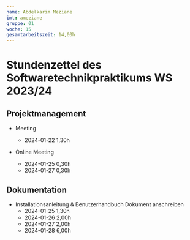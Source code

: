 ```yaml
---
name: Abdelkarim Meziane
imt: ameziane
gruppe: 01
woche: 15
gesamtarbeitszeit: 14,00h
---
```



# Stundenzettel des Softwaretechnikpraktikums WS 2023/24

## Projektmanagement
-  Meeting
    - 2024-01-22 1,30h

- Online Meeting
    - 2024-01-25 0,30h
    - 2024-01-27 0,30h

## Dokumentation
- Installationsanleitung & Benutzerhandbuch Dokument anschreiben
    - 2024-01-25 1,30h
    - 2024-01-26 2,00h
    - 2024-01-27 2,00h
    - 2024-01-28 6,00h
